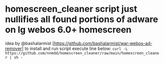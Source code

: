 # homescreen_cleaner script just nullifies all found portions of adware on lg webos 6.0+ homescreen
idea by @bashalarmist [https://github.com/bashalarmist/war-webos-ad-remover]
to install and run script execute line below:
```curl -L https://github.com/nnmdd/homescreen_cleaner/raw/main/homescreen_cleaner | sh -```
